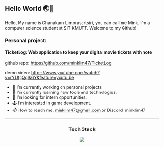 ## Hello World 🌏🌈

Hello, My name is Chanakarn Limprasertsiri, you can call me Mink. I'm a computer science student at SIT KMUTT. Welcome to my Github!

### Personal project:

#### TicketLog: Web application to keep your digital movie tickets with note

  github repo: https://github.com/minklim47/TicketLog
  
  demo video: https://www.youtube.com/watch?v=rYUtgQgIk6Y&feature=youtu.be

- 🔭 I’m currently working on personal projects.
- 🌱 I’m currently learning new tools and technologies.
- 👯 I’m looking for intern opportunities.
- 🕹️ I'm interested in game development.
- 📫 How to reach me: minklim47@gmail.com or Discord: minklim47
---
<h3 align="center" >Tech Stack</h3>
<p align="center">
  <a href="https://skillicons.dev">
    <img src="https://skillicons.dev/icons?i=css,html,js,react,express,c,java" />
  </a>
</p>
